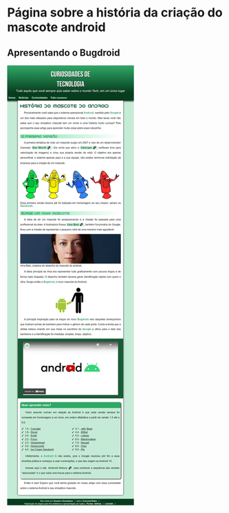 <h1>Página sobre a história da criação do mascote android</h1>

<h2>Apresentando o Bugdroid</h2>

<img src="https://raw.githubusercontent.com/LuisPontesLS/pagina-android/1dd3d149c7865c3a3ebc2514675f05cdf4ba4097/imagens/readme-android.png">
